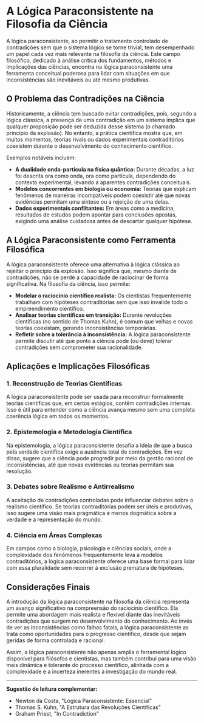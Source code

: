 # A Lógica Paraconsistente na Filosofia da Ciência

A lógica paraconsistente, ao permitir o tratamento controlado de contradições sem que o sistema lógico se torne trivial, tem desempenhado um papel cada vez mais relevante na filosofia da ciência. Este campo filosófico, dedicado à análise crítica dos fundamentos, métodos e implicações das ciências, encontra na lógica paraconsistente uma ferramenta conceitual poderosa para lidar com situações em que inconsistências são inevitáveis ou até mesmo produtivas.

## O Problema das Contradições na Ciência

Historicamente, a ciência tem buscado evitar contradições, pois, segundo a lógica clássica, a presença de uma contradição em um sistema implica que qualquer proposição pode ser deduzida desse sistema (o chamado princípio da explosão). No entanto, a prática científica mostra que, em muitos momentos, teorias rivais ou dados experimentais contraditórios coexistem durante o desenvolvimento do conhecimento científico.

Exemplos notáveis incluem:

- **A dualidade onda-partícula na física quântica:** Durante décadas, a luz foi descrita ora como onda, ora como partícula, dependendo do contexto experimental, levando a aparentes contradições conceituais.
- **Modelos concorrentes em biologia ou economia:** Teorias que explicam fenômenos de maneiras incompatíveis podem coexistir até que novas evidências permitam uma síntese ou a rejeição de uma delas.
- **Dados experimentais conflitantes:** Em áreas como a medicina, resultados de estudos podem apontar para conclusões opostas, exigindo uma análise cuidadosa antes de descartar qualquer hipótese.

## A Lógica Paraconsistente como Ferramenta Filosófica

A lógica paraconsistente oferece uma alternativa à lógica clássica ao rejeitar o princípio da explosão. Isso significa que, mesmo diante de contradições, não se perde a capacidade de raciocinar de forma significativa. Na filosofia da ciência, isso permite:

- **Modelar o raciocínio científico realista:** Os cientistas frequentemente trabalham com hipóteses contraditórias sem que isso invalide todo o empreendimento científico.
- **Analisar teorias científicas em transição:** Durante revoluções científicas (no sentido de Thomas Kuhn), é comum que velhas e novas teorias coexistam, gerando inconsistências temporárias.
- **Refletir sobre a tolerância à inconsistência:** A lógica paraconsistente permite discutir até que ponto a ciência pode (ou deve) tolerar contradições sem comprometer sua racionalidade.

## Aplicações e Implicações Filosóficas

### 1. **Reconstrução de Teorias Científicas**

A lógica paraconsistente pode ser usada para reconstruir formalmente teorias científicas que, em certos estágios, contêm contradições internas. Isso é útil para entender como a ciência avança mesmo sem uma completa coerência lógica em todos os momentos.

### 2. **Epistemologia e Metodologia Científica**

Na epistemologia, a lógica paraconsistente desafia a ideia de que a busca pela verdade científica exige a ausência total de contradições. Em vez disso, sugere que a ciência pode progredir por meio da gestão racional de inconsistências, até que novas evidências ou teorias permitam sua resolução.

### 3. **Debates sobre Realismo e Antirrealismo**

A aceitação de contradições controladas pode influenciar debates sobre o realismo científico. Se teorias contraditórias podem ser úteis e produtivas, isso sugere uma visão mais pragmática e menos dogmática sobre a verdade e a representação do mundo.

### 4. **Ciência em Áreas Complexas**

Em campos como a biologia, psicologia e ciências sociais, onde a complexidade dos fenômenos frequentemente leva a modelos contraditórios, a lógica paraconsistente oferece uma base formal para lidar com essa pluralidade sem recorrer à exclusão prematura de hipóteses.

## Considerações Finais

A introdução da lógica paraconsistente na filosofia da ciência representa um avanço significativo na compreensão do raciocínio científico. Ela permite uma abordagem mais realista e flexível diante das inevitáveis contradições que surgem no desenvolvimento do conhecimento. Ao invés de ver as inconsistências como falhas fatais, a lógica paraconsistente as trata como oportunidades para o progresso científico, desde que sejam geridas de forma controlada e racional.

Assim, a lógica paraconsistente não apenas amplia o ferramental lógico disponível para filósofos e cientistas, mas também contribui para uma visão mais dinâmica e tolerante do processo científico, alinhada com a complexidade e a incerteza inerentes à investigação do mundo real.

---

**Sugestão de leitura complementar:**
- Newton da Costa, "Lógica Paraconsistente: Essencial"
- Thomas S. Kuhn, "A Estrutura das Revoluções Científicas"
- Graham Priest, "In Contradiction"